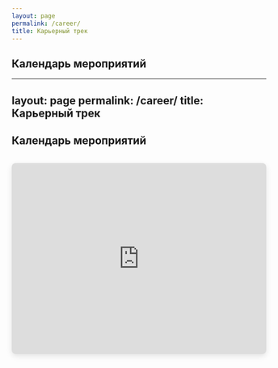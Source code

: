 ```yaml
---
layout: page
permalink: /career/
title: Карьерный трек
---
```


## Календарь мероприятий

---
layout: page
permalink: /career/
title: Карьерный трек
---

## Календарь мероприятий

<div class="calendar-container">
  <iframe 
    src="https://calendar.yandex.ru/embed/week?layer_ids=34640123&layer_names=Онлайн-магистратура&tz_id=Europe%2FMoscow&uid=2246487652" 
    class="yandex-calendar"
    frameborder="0"
    scrolling="no"
    allowfullscreen
    loading="lazy">
  </iframe>
</div>

<style>
.calendar-container {
  position: relative;
  width: 100%;
  padding-bottom: 75%; /* Соотношение сторон 4:3 */
  height: 0;
  overflow: hidden;
  border-radius: 8px;
  box-shadow: 0 4px 12px rgba(0, 0, 0, 0.1);
  margin: 2rem 0;
}

.yandex-calendar {
  position: absolute;
  top: 0;
  left: 0;
  width: 100%;
  height: 100%;
  border: none;
  background: white;
}

/* Адаптация для мобильных устройств */
@media (max-width: 768px) {
  .calendar-container {
    padding-bottom: 100%; /* Квадратное соотношение для мобильных */
    margin: 1rem 0;
    border-radius: 12px;
  }
  
  .yandex-calendar {
    border-radius: 12px;
  }
}

@media (max-width: 480px) {
  .calendar-container {
    padding-bottom: 120%; /* Более высокий контейнер для маленьких экранов */
  }
  
  h2 {
    font-size: 1.5rem;
    text-align: center;
  }
}

/* Для очень маленьких экранов */
@media (max-width: 320px) {
  .calendar-container {
    padding-bottom: 140%;
  }
}
</style>